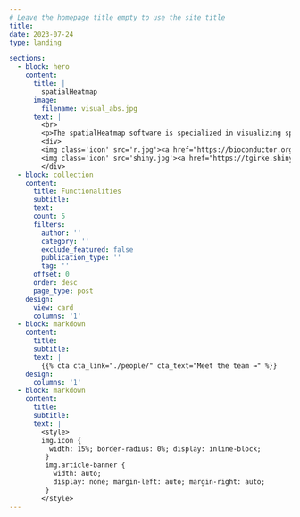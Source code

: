 ```yaml
---
# Leave the homepage title empty to use the site title
title:
date: 2023-07-24
type: landing

sections:
  - block: hero
    content:
      title: |
        spatialHeatmap
      image:
        filename: visual_abs.jpg
      text: |
        <br>
        <p>The spatialHeatmap software is specialized in visualizing spatial bulk and single cell assays in anatomical images. 
        <div>
        <img class='icon' src='r.jpg'><a href="https://bioconductor.org/packages/devel/bioc/html/spatialHeatmap.html" target="_blank" style='margin:5px'>Bioconductor</a></img>
        <img class='icon' src='shiny.jpg'><a href="https://tgirke.shinyapps.io/spatialHeatmap/" target="_blank" style='margin:5px'>Shiny App</a></img>
        </div>
  - block: collection
    content:
      title: Functionalities
      subtitle:
      text:
      count: 5
      filters:
        author: ''
        category: ''
        exclude_featured: false
        publication_type: ''
        tag: ''
      offset: 0
      order: desc
      page_type: post
    design:
      view: card
      columns: '1' 
  - block: markdown
    content:
      title:
      subtitle:
      text: |
        {{% cta cta_link="./people/" cta_text="Meet the team →" %}}
    design:
      columns: '1'
  - block: markdown
    content:
      title:
      subtitle:
      text: |
        <style>
        img.icon {
          width: 15%; border-radius: 0%; display: inline-block;
         }
         img.article-banner {
           width: auto;
           display: none; margin-left: auto; margin-right: auto;
         }
        </style>
---
```

